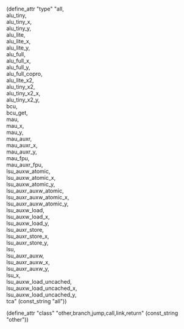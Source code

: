 (define_attr "type"
 "all,\
  alu_tiny,\
  alu_tiny_x,\
  alu_tiny_y,\
  alu_lite, \
  alu_lite_x, \
  alu_lite_y, \
  alu_full,\
  alu_full_x,\
  alu_full_y,\
  alu_full_copro,\
  alu_lite_x2,\
  alu_tiny_x2,\
  alu_tiny_x2_x,\
  alu_tiny_x2_y,\
  bcu,\
  bcu_get,\
  mau,\
  mau_x,\
  mau_y,\
  mau_auxr, \
  mau_auxr_x, \
  mau_auxr_y, \
  mau_fpu,\
  mau_auxr_fpu,\
  lsu_auxw_atomic,\
  lsu_auxw_atomic_x,\
  lsu_auxw_atomic_y,\
  lsu_auxr_auxw_atomic,\
  lsu_auxr_auxw_atomic_x,\
  lsu_auxr_auxw_atomic_y,\
  lsu_auxw_load,\
  lsu_auxw_load_x,\
  lsu_auxw_load_y,\
  lsu_auxr_store,\
  lsu_auxr_store_x,\
  lsu_auxr_store_y,\
  lsu,\
  lsu_auxr_auxw,\
  lsu_auxr_auxw_x,\
  lsu_auxr_auxw_y,\
  lsu_x, \
  lsu_auxw_load_uncached,\
  lsu_auxw_load_uncached_x,\
  lsu_auxw_load_uncached_y,\
  tca"
  (const_string "all"))

(define_attr "class" "other,branch,jump,call,link,return" (const_string "other"))

